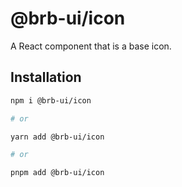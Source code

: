 # @brb-ui/icon

A React component that is a base icon.

## Installation

```sh
npm i @brb-ui/icon

# or

yarn add @brb-ui/icon

# or

pnpm add @brb-ui/icon
```
